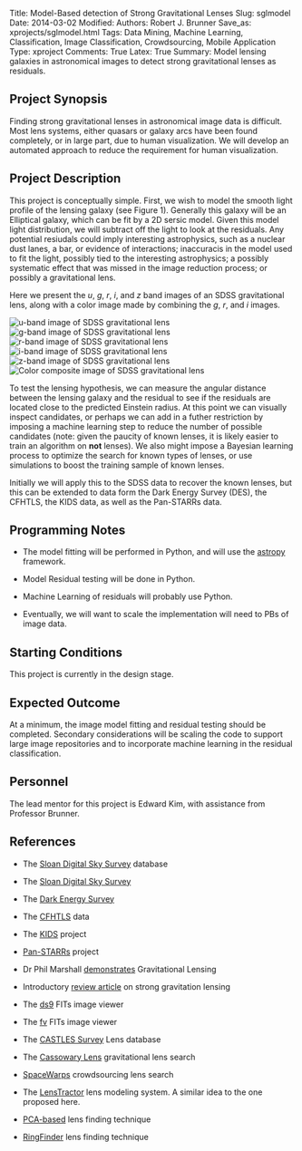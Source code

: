 Title: Model-Based detection of Strong Gravitational Lenses
Slug: sglmodel
Date: 2014-03-02
Modified: 
Authors: Robert J. Brunner
Save_as: xprojects/sglmodel.html
Tags: Data Mining, Machine Learning, Classification, Image Classification, Crowdsourcing, Mobile Application 
Type: xproject
Comments: True
Latex: True
Summary: Model lensing galaxies in astronomical images to detect strong gravitational lenses as residuals.

## Project Synopsis

Finding strong gravitational lenses in astronomical image data is
difficult. Most lens systems, either quasars or galaxy arcs have been
found completely, or in large part, due to human visualization. We will
develop an automated approach to reduce the requirement for human
visualization. 

## Project Description

This project is conceptually simple. First, we wish to model the smooth
light profile of the lensing galaxy (see Figure 1). Generally this galaxy will be an
Elliptical galaxy, which can be fit by a 2D sersic model. Given this
model light distribution, we will subtract off the light to look at the
residuals. Any potential resiudals could imply interesting astrophysics,
such as a nuclear dust lanes, a bar, or evidence of interactions;
inaccuracis in the model used to fit the light, possibly tied to the
interesting astrophysics; a possibly systematic effect that was missed
in the image reduction process; or possibly a gravitational lens.

Here we present the $u$, $g$, $r$, $i$, and $z$ band images of an SDSS
gravitational lens, along with a color image made by combining the $g$,
$r$, and $i$ images.

![u-band image of SDSS gravitational lens]({filename}/static/images/l1u.png)
![g-band image of SDSS gravitational lens]({filename}/static/images/l1g.png)
![r-band image of SDSS gravitational lens]({filename}/static/images/l1r.png)
![i-band image of SDSS gravitational lens]({filename}/static/images/l1i.png)
![z-band image of SDSS gravitational lens]({filename}/static/images/l1z.png)
![Color composite image of SDSS gravitational lens]({filename}/static/images/l1c.png)

To test the lensing hypothesis, we can measure the angular distance
between the lensing galaxy and the residual to see if the residuals are
located close to the predicted Einstein radius. At this point we can
visually inspect candidates, or perhaps we can add in a futher
restriction by imposing a machine learning step to reduce the number of
possible candidates (note: given the paucity of known lenses, it is
likely easier to train an algorithm on **not** lenses). We also might
impose a Bayesian learning process to optimize the search for known
types of lenses, or use simulations to boost the training sample of known lenses.

Initially we will apply this to the SDSS data to recover the known
lenses, but this can be extended to data form the  Dark Energy Survey
(DES), the CFHTLS, the KIDS data, as well as the Pan-STARRs data.

## Programming Notes

- The model fitting will be performed in Python, and will use the
[astropy](http://www.astropy.org) framework.

- Model Residual testing will be done in Python.

- Machine Learning of residuals will probably use Python.

- Eventually, we will want to scale the implementation will need to PBs
of image data.

## Starting Conditions

This project is currently in the design stage.

## Expected Outcome

At a minimum, the image model fitting and residual testing should be
completed. Secondary considerations will be scaling the code to support
large image repositories and to incorporate machine learning in the
residual classification.

## Personnel

The lead mentor for this project is Edward Kim, with assistance from Professor Brunner.

## References

- The [Sloan Digital Sky Survey](http://cas.sdss.org) database

- The [Sloan Digital Sky Survey](http://www.sdss3.org)

- The [Dark Energy Survey](http://www.darkenergysurvey.org)

- The [CFHTLS](http://www.cfht.hawaii.edu/Science/CFHTLS/) data

- The [KIDS](http://kids.strw.leidenuniv.nl) project

- [Pan-STARRs](http://pan-starrs.ifa.hawaii.edu/public/) project

- Dr Phil Marshall [demonstrates](http://www.youtube.com/watch?v=PviYbX7cUUg) Gravitational Lensing

- Introductory [review article](http://www.annualreviews.org/doi/full/10.1146/annurev-astro-081309-130924) on strong gravitation lensing

- The [ds9](http://ds9.si.edu/site/Home.html) FITs image viewer

- The [fv](http://heasarc.gsfc.nasa.gov/ftools/fv/) FITs image viewer

- The [CASTLES Survey](http://www.cfa.harvard.edu/castles/) Lens database

- The [Cassowary Lens](http://www.ast.cam.ac.uk/ioa/research/cassowary/) gravitational lens search

- [SpaceWarps](http://spacewarps.org) crowdsourcing lens search

- The [LensTractor](https://github.com/davidwhogg/LensTractor) lens
modeling system. A similar idea to the one proposed here.

- [PCA-based](http://arxiv.org/abs/1403.1063) lens finding technique

- [RingFinder](http://arxiv.org/abs/1403.1041) lens finding technique
